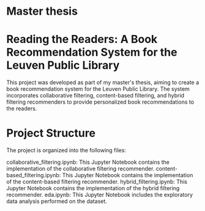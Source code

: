 # Master thesis 
# Reading the Readers: A Book Recommendation System for the Leuven Public Library

This project was developed as part of my master's thesis, aiming to create a book recommendation system for the Leuven Public Library. The system incorporates collaborative filtering, content-based filtering, and hybrid filtering recommenders to provide personalized book recommendations to the readers.

# Project Structure
The project is organized into the following files:

collaborative_filtering.ipynb: This Jupyter Notebook contains the implementation of the collaborative filtering recommender.
content-based_filtering.ipynb: This Jupyter Notebook contains the implementation of the content-based filtering recommender.
hybrid_filtering.ipynb: This Jupyter Notebook contains the implementation of the hybrid filtering recommender.
eda.ipynb: This Jupyter Notebook includes the exploratory data analysis performed on the dataset.
